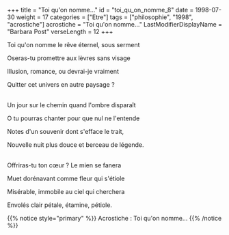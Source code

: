 +++
title = "Toi qu'on nomme..."
id = "toi_qu_on_nomme_8"
date = 1998-07-30
weight = 17
categories = ["Etre"]
tags = ["philosophie", "1998", "acrostiche"]
acrostiche = "Toi qu'on nomme..."
LastModifierDisplayName = "Barbara Post"
verseLength = 12
+++

Toi qu'on nomme le rêve éternel, sous serment

Oseras-tu promettre aux lèvres sans visage

Illusion, romance, ou devrai-je vraiment

Quitter cet univers en autre paysage ?

 \
Un jour sur le chemin quand l'ombre disparaît

O tu pourras chanter pour que nul ne l'entende

Notes d'un souvenir dont s'efface le trait,

Nouvelle nuit plus douce et berceau de légende.

 \
Offriras-tu ton cœur ? Le mien se fanera

Muet dorénavant comme fleur qui s'étiole

Misérable, immobile au ciel qui cherchera

Envolés clair pétale, étamine, pétiole.

{{% notice style="primary" %}}
Acrostiche : Toi qu'on nomme...
{{% /notice %}}
